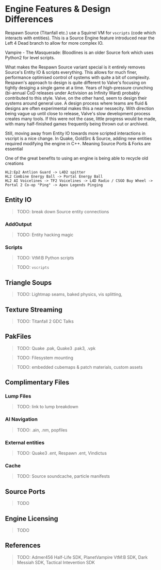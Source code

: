 # Engine Features & Design Differences

Respawn Source (Titanfall etc.) use a Squirrel VM for `vscripts` (code which interacts with entities).
This is a Source Engine feature introduced near the Left 4 Dead branch to allow for more complex IO.

Vampire - The Masquerade: Bloodlines is an older Source fork which uses Python2 for level scripts.

What makes the Respawn Source variant special is it entirely removes Source's Entity IO & scripts everything.
This allows for much finer, performance optimised control of systems with quite a bit of complexity.
Respawn's approach to design is quite different to Valve's focusing on tightly desiging a single game at a time.
Years of high-pressure crunching (bi-annual CoD releases under Activision as Infinity Ward) probably contributed to this style.
Valve, on the other hand, seem to design their systems around general use.
A design process where teams are fluid & designs are often experimental makes this a near nessecity.
With direction being vague up until close to release, Valve's slow development process creates many tools.
If this were not the case, little progress would be made, with many half-finished games frequently being thrown out or archived.


Still, moving away from Entity IO towards more scripted interactions in vscript is a nice change.
In Quake, GoldSrc & Source, adding new entities required modifying the engine in C++.
Meaning Source Ports & Forks are essential

One of the great benefits to using an engine is being able to recycle old creations
```
HL2:Ep2 Antlion Guard -> L4D2 spitter
HL2 Combine Energy Ball -> Portal Energy Ball
HL2 AI Voicelines -> TF2 Voicelines -> L4D Radio / CSGO Buy Wheel -> Portal 2 Co-op "Ping" -> Apex Legends Pinging
```

## Entity IO

> TODO: break down Source entity connections


### AddOutput

> TODO: Entity hacking magic


### Scripts

> TODO: VtM:B Python scripts

> TODO: `vscripts`



## Triangle Soups
    
> TODO: Lightmap seams, baked physics, vis splitting, 



## Texture Streaming

> TODO: Titanfall 2 GDC Talks



## PakFiles

> TODO: Quake .pak, Quake3 .pak3, .vpk

> TODO: Filesystem mounting

> TODO: embedded cubemaps & patch materials, custom assets


## Complimentary Files

### Lump Files

> TODO: link to lump breakdown


### AI Navigation

> TODO: .ain, .nm, popfiles


### External entities

> TODO: Quake3 .ent, Respawn .ent, Vindictus


### Cache

> TODO: Source soundcache, particle manifests


## Source Ports

> TODO


## Engine Licensing

> TODO



## References

> TODO: Admer456 Half-Life SDK, PlanetVampire VtM:B SDK, Dark Messiah SDK, Tactical Intevention SDK
